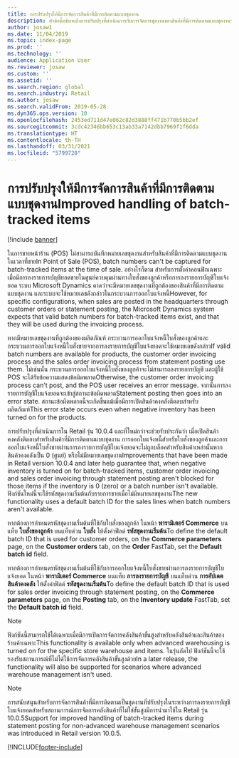 ```yaml
---
title: การปรับปรุงให้มีการจัดการสินค้าที่มีการติดตามแบบชุดงาน
description: หัวข้อนี้อธิบายถึงการปรับปรุงที่ดำเนินการกับการจัดการชุดงานของสินค้าที่มีการติดตามแบบชุดงานระหว่างกระบวนการลงรายการบัญชีใบแจ้งยอด
author: josaw1
ms.date: 11/04/2019
ms.topic: index-page
ms.prod: ''
ms.technology: ''
audience: Application User
ms.reviewer: josaw
ms.custom: ''
ms.assetid: ''
ms.search.region: global
ms.search.industry: Retail
ms.author: josaw
ms.search.validFrom: 2019-05-28
ms.dyn365.ops.version: 10
ms.openlocfilehash: 2453ed711d47e062c82d3888ff471b770b5bb2ef
ms.sourcegitcommit: 3cdc42346bb653c13ab33a7142dbb7969f1f6dda
ms.translationtype: HT
ms.contentlocale: th-TH
ms.lasthandoff: 03/31/2021
ms.locfileid: "5799720"
---
```

# <a name="improved-handling-of-batch-tracked-items"></a><span data-ttu-id="5987d-103">การปรับปรุงให้มีการจัดการสินค้าที่มีการติดตามแบบชุดงาน</span><span class="sxs-lookup"><span data-stu-id="5987d-103">Improved handling of batch-tracked items</span></span>


[!include [banner](includes/banner.md)]


<span data-ttu-id="5987d-104">ในการขายหน้าร้าน (POS) ไม่สามารถบันทึกหมายเลขชุดงานสำหรับสินค้าที่มีการติดตามแบบชุดงานในเวลาที่ขาย</span><span class="sxs-lookup"><span data-stu-id="5987d-104">In Point of Sale (POS), batch numbers can't be captured for batch-tracked items at the time of sale.</span></span> <span data-ttu-id="5987d-105">อย่างไรก็ตาม สำหรับการตั้งค่าคอนฟิกเฉพาะ เมื่อมีการลงรายการบัญชียอดขายในศูนย์ควบคุมผ่านทางใบสั่งของลูกค้าหรือการลงรายการบัญชีใบแจ้งยอด ระบบ Microsoft Dynamics คาดว่าจะมีหมายเลขชุดงานที่ถูกต้องของสินค้าที่มีการติดตามแบบชุดงาน และระบบจะใช้หมายเลขดังกล่าวในกระบวนการออกใบแจ้งหนี้</span><span class="sxs-lookup"><span data-stu-id="5987d-105">However, for specific configurations, when sales are posted in the headquarters through customer orders or statement posting, the Microsoft Dynamics system expects that valid batch numbers for batch-tracked items exist, and that they will be used during the invoicing process.</span></span>

<span data-ttu-id="5987d-106">หากมีหมายเลขชุดงานที่ถูกต้องของผลิตภัณฑ์ กระบวนการออกใบแจ้งหนี้ใบสั่งของลูกค้าและกระบวนการออกใบแจ้งหนี้ใบสั่งขายจากการลงรายการบัญชีใบแจ้งยอดจะใช้หมายเลขดังกล่าว</span><span class="sxs-lookup"><span data-stu-id="5987d-106">If valid batch numbers are available for products, the customer order invoicing process and the sales order invoicing process from statement posting use them.</span></span> <span data-ttu-id="5987d-107">ไม่เช่นนั้น กระบวนการออกใบแจ้งหนี้ใบสั่งของลูกค้าจะไม่สามารถลงรายการบัญชี และผู้ใช้ POS จะได้รับข้อความแสดงข้อผิดพลาด</span><span class="sxs-lookup"><span data-stu-id="5987d-107">Otherwise, the customer order invoicing process can't post, and the POS user receives an error message.</span></span> <span data-ttu-id="5987d-108">จากนั้นการลงรายการบัญชีใบแจ้งยอดจะเข้าสู่สถานะข้อผิดพลาด</span><span class="sxs-lookup"><span data-stu-id="5987d-108">Statement posting then goes into an error state.</span></span> <span data-ttu-id="5987d-109">สถานะข้อผิดพลาดนี้จะเกิดขึ้นแม้เมื่อมีการเปิดสินค้าคงคลังติดลบสำหรับผลิตภัณฑ์</span><span class="sxs-lookup"><span data-stu-id="5987d-109">This error state occurs even when negative inventory has been turned on for the products.</span></span>

<span data-ttu-id="5987d-110">การปรับปรุงที่ดำเนินการใน Retail รุ่น 10.0.4 และที่ใหม่กว่าจะช่วยรับประกันว่า เมื่อเปิดสินค้าคงคลังติดลบสำหรับสินค้าที่มีการติดตามแบบชุดงาน การออกใบแจ้งหนี้สำหรับใบสั่งของลูกค้าและการออกใบแจ้งหนี้ใบสั่งขายผ่านการลงรายการบัญชีใบแจ้งยอดจะไม่ถูกบล็อคสำหรับสินค้าเหล่านั้นหากสินค้าคงคลังเป็น 0 (ศูนย์) หรือไม่มีหมายเลขชุดงาน</span><span class="sxs-lookup"><span data-stu-id="5987d-110">Improvements that have been made in Retail version 10.0.4 and later help guarantee that, when negative inventory is turned on for batch-tracked items, customer order invoicing and sales order invoicing through statement posting aren't blocked for those items if the inventory is 0 (zero) or a batch number isn't available.</span></span> <span data-ttu-id="5987d-111">ฟังก์ชันใหม่นี้จะใช้รหัสชุดงานเริ่มต้นกับรายการขายเมื่อไม่มีหมายเลขชุดงาน</span><span class="sxs-lookup"><span data-stu-id="5987d-111">The new functionality uses a default batch ID for the sales lines when batch numbers aren't available.</span></span>

<span data-ttu-id="5987d-112">หากต้องการกำหนดรหัสชุดงานเริ่มต้นที่ใช้กับใบสั่งของลูกค้า ในหน้า **พารามิเตอร์ Commerce** บนแท็บ **ใบสั่งของลูกค้า** บนแท็บด่วน **ใบสั่ง** ให้ตั้งค่าฟิลด์ **รหัสชุดงานเริ่มต้น**</span><span class="sxs-lookup"><span data-stu-id="5987d-112">To define the default batch ID that is used for customer orders, on the **Commerce parameters** page, on the **Customer orders** tab, on the **Order** FastTab, set the **Default batch id** field.</span></span>

<span data-ttu-id="5987d-113">หากต้องการกำหนดรหัสชุดงานเริ่มต้นที่ใช้กับการออกใบแจ้งหนี้ใบสั่งขายผ่านการลงรายการบัญชีใบแจ้งยอด ในหน้า **พารามิเตอร์ Commerce** บนแท็บ **การลงรายการบัญชี** บนแท็บด่วน **การอัปเดตสินค้าคงคลัง** ให้ตั้งค่าฟิลด์ **รหัสชุดงานเริ่มต้น**</span><span class="sxs-lookup"><span data-stu-id="5987d-113">To define the default batch ID that is used for sales order invoicing through statement posting, on the **Commerce parameters** page, on the **Posting** tab, on the **Inventory update** FastTab, set the **Default batch id** field.</span></span>

> [!NOTE]
> <span data-ttu-id="5987d-114">ฟังก์ชันนี้สามารถใช้ได้เฉพาะเมื่อมีการเปิดการจัดการคลังสินค้าขั้นสูงสำหรับคลังสินค้าและสินค้าของร้านค้าเฉพาะ</span><span class="sxs-lookup"><span data-stu-id="5987d-114">This functionality is available only when advanced warehousing is turned on for the specific store warehouse and items.</span></span> <span data-ttu-id="5987d-115">ในรุ่นถัดไป ฟังก์ชันนี้จะใช้รองรับสถานการณ์ที่ไม่ได้ใช้การจัดการคลังสินค้าขั้นสูงด้วย</span><span class="sxs-lookup"><span data-stu-id="5987d-115">In a later release, the functionality will also be supported for scenarios where advanced warehouse management isn't used.</span></span>

> [!NOTE]
> <span data-ttu-id="5987d-116">การสนับสนุนสำหรับการจัดการสินค้าที่มีการติดตามเป็นชุดงานที่ปรับปรุงในระหว่างการลงรายการบัญชีใบแจ้งยอดสำหรับสถานการณ์การจัดการคลังสินค้าที่ไม่ใช่ขั้นสูงมีการนำมาใช้ใน Retail รุ่น 10.0.5</span><span class="sxs-lookup"><span data-stu-id="5987d-116">Support for improved handling of batch-tracked items during statement posting for non-advanced warehouse management scenarios was introduced in Retail version 10.0.5.</span></span>


[!INCLUDE[footer-include](../includes/footer-banner.md)]